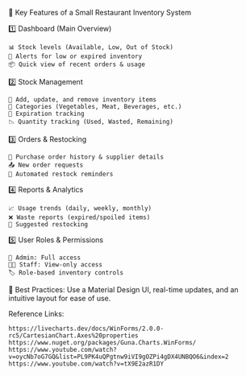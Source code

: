 🔹 Key Features of a Small Restaurant Inventory System


1️⃣ Dashboard (Main Overview)

	📊 Stock levels (Available, Low, Out of Stock)
	🔔 Alerts for low or expired inventory
	📦 Quick view of recent orders & usage

2️⃣ Stock Management

	🛒 Add, update, and remove inventory items
	📌 Categories (Vegetables, Meat, Beverages, etc.)
	📆 Expiration tracking
	📉 Quantity tracking (Used, Wasted, Remaining)

3️⃣ Orders & Restocking

	📅 Purchase order history & supplier details
	📤 New order requests
	🔄 Automated restock reminders

4️⃣ Reports & Analytics

	📈 Usage trends (daily, weekly, monthly)
	❌ Waste reports (expired/spoiled items)
	🔄 Suggested restocking

5️⃣ User Roles & Permissions

	👤 Admin: Full access
	👨‍🍳 Staff: View-only access
	🏷️ Role-based inventory controls

🚀 Best Practices: Use a Material Design UI, real-time updates, and an intuitive layout for ease of use.

Reference Links:

  	https://livecharts.dev/docs/WinForms/2.0.0-rc5/CartesianChart.Axes%20properties
   	https://www.nuget.org/packages/Guna.Charts.WinForms/
	https://www.youtube.com/watch?v=oycNb7oG7GQ&list=PL9PK4uQPgtnw9iVI9gOZPi4gDX4UNBQO6&index=2
 	https://www.youtube.com/watch?v=tX9E2azR1DY
